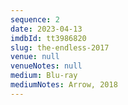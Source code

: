 ```yaml
---
sequence: 2
date: 2023-04-13
imdbId: tt3986820
slug: the-endless-2017
venue: null
venueNotes: null
medium: Blu-ray
mediumNotes: Arrow, 2018
---
```


